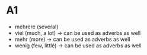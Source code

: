 # A1

* mehrere (several)
* viel (much, a lot) -> can be used as adverbs as well
* mehr (more) -> can be used as adverbs as well
* wenig (few, little) -> can be used as adverbs as well
